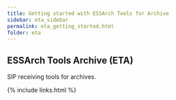```yaml
---
title: Getting started with ESSArch Tools for Archive
sidebar: eta_sidebar
permalink: eta_getting_started.html
folder: eta
---
```


## ESSArch Tools Archive (ETA)

SIP receiving tools for archives.

{% include links.html %}
